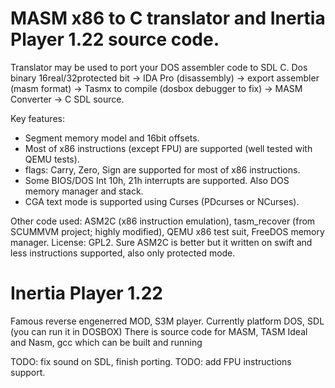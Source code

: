 MASM x86 to C translator and Inertia Player 1.22 source code.
==============
Translator may be used to port your DOS assembler code to SDL C.
Dos binary 16real/32protected bit -> IDA Pro (disassembly) -> export assembler (masm format) -> Tasmx to compile (dosbox debugger to fix) -> MASM Converter -> C SDL source.

Key features:
- Segment memory model and 16bit offsets.
- Most of x86 instructions (except FPU) are supported (well tested with QEMU tests).
- flags: Carry, Zero, Sign are supported for most of x86 instructions.
- Some BIOS/DOS Int 10h, 21h interrupts are supported.
  Also DOS memory manager and stack.
- CGA text mode is supported using Curses (PDcurses or NCurses).

Other code used: ASM2C (x86 instruction emulation), tasm_recover (from SCUMMVM project; highly modified), QEMU x86 test suit, FreeDOS memory manager.
License: GPL2.
Sure ASM2C is better but it written on swift and less instructions supported, also only protected mode.

Inertia Player 1.22
=============
Famous reverse engenerred MOD, S3M player.
Currently platform DOS, SDL (you can run it in DOSBOX)
There is source code for MASM, TASM Ideal and Nasm, gcc which can be built and running

TODO: fix sound on SDL, finish porting.
TODO: add FPU instructions support.
